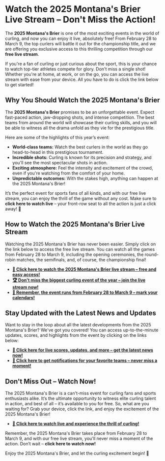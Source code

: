 # Watch the 2025 Montana's Brier Live Stream – Don't Miss the Action!

The **2025 Montana's Brier** is one of the most exciting events in the world of curling, and now you can enjoy it live, absolutely free! From February 28 to March 9, the top curlers will battle it out for the championship title, and we are offering you exclusive access to this thrilling competition through our **free live stream**.

If you're a fan of curling or just curious about the sport, this is your chance to watch top-tier athletes compete for glory. Don't miss a single shot! Whether you're at home, at work, or on the go, you can access the live stream with ease from your device. All you have to do is click the link below to get started!

## Why You Should Watch the 2025 Montana's Brier

The **2025 Montana's Brier** promises to be an unforgettable event. Expect fast-paced action, jaw-dropping shots, and intense competition. The best teams from around the world will showcase their curling skills, and you will be able to witness all the drama unfold as they vie for the prestigious title.

Here are some of the highlights of this year’s event:

- **World-class teams:** Watch the best curlers in the world as they go head-to-head in this prestigious tournament.
- **Incredible shots:** Curling is known for its precision and strategy, and you'll see the most spectacular shots in action.
- **Exciting atmosphere:** Feel the intensity and excitement of the crowd, even if you're watching from the comfort of your home.
- **Unpredictable outcomes:** With the stakes high, anything can happen at the 2025 Montana's Brier!

It’s the perfect event for sports fans of all kinds, and with our free live stream, you can enjoy the thrill of the game without any cost. Make sure to **click here to watch live** – your front-row seat to all the action is just a click away! 🎥

## How to Watch the 2025 Montana's Brier Live Stream

Watching the 2025 Montana's Brier has never been easier. Simply click on the link below to access the free live stream. You can watch all the games from February 28 to March 9, including the opening ceremonies, the round-robin matches, the semifinals, and, of course, the championship final!

- [**🎯 Click here to watch the 2025 Montana's Brier live stream – free and easy access!**](https://tinyurl.com/livestreamfreeo?st=2025montanasbrier&si=gh)
- [**🏆 Don't miss the biggest curling event of the year – join the live stream now!**](https://tinyurl.com/livestreamfreeo?st=2025montanasbrier&si=gh)
- [**📅 Remember, the event runs from February 28 to March 9 – mark your calendars!**](https://tinyurl.com/livestreamfreeo?st=2025montanasbrier&si=gh)

## Stay Updated with the Latest News and Updates

Want to stay in the loop about all the latest developments from the 2025 Montana's Brier? We've got you covered! You can access up-to-the-minute updates, scores, and highlights from the event by clicking on the links below:

- [**💬 Click here for live scores, updates, and more – get the latest news now!**](https://tinyurl.com/livestreamfreeo?st=2025montanasbrier&si=gh)
- [**🔔 Click here to get notifications for your favorite teams – never miss a moment!**](https://tinyurl.com/livestreamfreeo?st=2025montanasbrier&si=gh)

## Don't Miss Out – Watch Now!

The 2025 Montana's Brier is a can't-miss event for curling fans and sports enthusiasts alike. It’s the ultimate opportunity to witness elite curling talent in action, and best of all – it’s available to you for free. So, what are you waiting for? Grab your device, click the link, and enjoy the excitement of the 2025 Montana's Brier!

- [**🎥 Click here to watch live and experience the thrill of curling!**](https://tinyurl.com/livestreamfreeo?st=2025montanasbrier&si=gh)

Remember, the 2025 Montana's Brier takes place from February 28 to March 9, and with our free live stream, you'll never miss a moment of the action. Don’t wait – **click here to watch now!**

Enjoy the 2025 Montana's Brier, and let the curling excitement begin! 🥌
